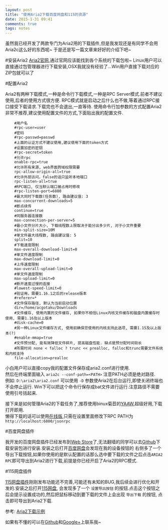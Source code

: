 ```yaml
---
layout: post
title: "使用Aria2下载百度网盘和115的资源"
date: 2015-1-31 09:41
comments: true
tags: notes
---
```


虽然我已经开发了两款专门为Aria2用的下载插件,但是我发现还是有同学不会用Aria2c这么好的东西呢~
于是还是写一篇文章来好好的介绍下吧~

#安装Aria2
[Aria2官网](http://aria2.sourceforge.net/),通过官网应该能找到各个系统的下载包啦~
Linux用户可以直接通过包管理器进行下载安装,OSX我就没有经验了...Win用户直接下载对应的ZIP包就可以了

#配置Aria2

Aria2有两种下载模式,一种是命令行下载模式,一种是RPC Server模式.前者不建议使用,后者的使用方式很方便.
RPC模式就是启动之后什么也不做,等着通过RPC接口接受下载请求.下载完也不会退出,一直等待.
使用命令行加参数的方式配置Aria2非常不推荐,建议使用配置文件的方式,下面贴出我的配置文件.

		#用户名
		#rpc-user=user
		#密码
		#rpc-passwd=passwd
		#上面的认证方式不建议使用,建议使用下面的token方式
		#设置加密的密钥
		#rpc-secret=token
		#允许rpc
		enable-rpc=true
		#允许所有来源, web界面跨域权限需要
		rpc-allow-origin-all=true
		#允许外部访问，false的话只监听本地端口
		rpc-listen-all=true
		#RPC端口, 仅当默认端口被占用时修改
		#rpc-listen-port=6800
		#最大同时下载数(任务数), 路由建议值: 3
		max-concurrent-downloads=5
		#断点续传
		continue=true
		#同服务器连接数
		max-connection-per-server=5
		#最小文件分片大小, 下载线程数上限取决于能分出多少片, 对于小文件重要
		min-split-size=10M
		#单文件最大线程数, 路由建议值: 5
		split=10
		#下载速度限制
		max-overall-download-limit=0
		#单文件速度限制
		max-download-limit=0
		#上传速度限制
		max-overall-upload-limit=0
		#单文件速度限制
		max-upload-limit=0
		#断开速度过慢的连接
		#lowest-speed-limit=0
		#验证用，需要1.16.1之后的release版本
		#referer=*
		#文件保存路径, 默认为当前启动位置
		dir=/home/acgotaku/Downloads
		#文件缓存, 使用内置的文件缓存, 如果你不相信Linux内核文件缓存和磁盘内置缓存时使用, 需要1.16及以上版本
		#disk-cache=0
		#另一种Linux文件缓存方式, 使用前确保您使用的内核支持此选项, 需要1.15及以上版本(?)
		#enable-mmap=true
		#文件预分配, 能有效降低文件碎片, 提高磁盘性能. 缺点是预分配时间较长
		#所需时间 none < falloc ? trunc << prealloc, falloc和trunc需要文件系统和内核支持
		file-allocation=prealloc

小白用户可以直接copy我的配置文件保存成aria2.conf进行使用.  
然后在终端里面输入 `aria2c --conf-path=<PATH>`
注意PATH必须是绝对路径.  
例如: `D:\aria2\aria2.conf` 可以使用 `-D` 参数使Aria2在后台运行,即使关闭终端也不会停止运行.
Win下可以把这个命令行保存成bat文件进行运行.注意路径不需要使用引号括起来.

接下来是如何管理Aria2的下载任务了,推荐使用binux菊苣的[YAAW](http://binux.github.io/yaaw/),超级好用,下载打开即用.  
懒得下载的话可以使用[在线版](http://binux.github.io/yaaw/demo/),只需在设置里面修改下RPC PATH为 `http://localhost:6800/jsonrpc`

#百度网盘插件

我开发的百度网盘插件已经发布到[Web Store](http://goo.gl/bPpaAS)了,无法翻墙的同学可以去[Github](https://github.com/acgotaku/BaiduExporter/releases)下载安装包进行安装.安装之后打开[百度网盘](http://pan.baidu.com/disk/home)会发现在我的设备按钮的
右侧多了一个导出下载按钮,如果你使用的是默认配置的话那么选中要下载的文件之后点击`ARIA2 RPC`即可导出到Aria2进行下载,前提是你已经开启了Aria2的RPC模式.

#115网盘插件

[115网盘插件](https://chrome.google.com/webstore/detail/115exporter/ojafklbojgenkohhdgdjeaepnbjffdjf)刚刚发布功能还不完善,可能还有未知的BUG,我后续会进行优化和开发的.安装之后打开[115网盘](http://115.com/?mode=wangpan),
会发现多了一个 `设置导出按钮` 的按钮.点击这个按钮之后会提示设置成功的,然后把鼠标移动到要下载的文件上会出现 `导出下载` 的按钮,
点击即可导出到Aria2下载.

参考: [Aria2下载示例](http://blog.binux.me/2012/12/aria2-examples/)

如果有不懂的可以在[Github](https://github.com/acgotaku)和[Google+](https://plus.google.com/u/0/+%E9%9B%AA%E6%9C%88%E7%A7%8B%E6%B0%B4%E9%85%B1/posts)上联系我~